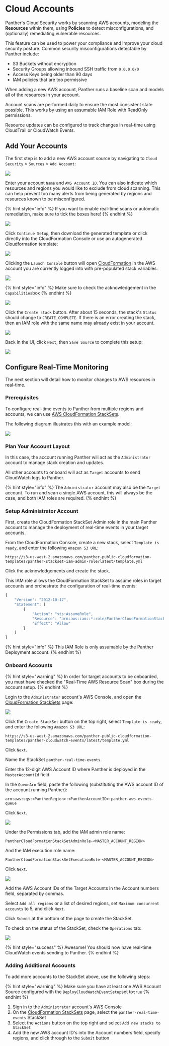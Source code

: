 # Cloud Accounts

Panther's Cloud Security works by scanning AWS accounts, modeling the **Resources** within them, using **Policies** to detect misconfigurations, and (optionally) remediating vulnerable resources.

This feature can be used to power your compliance and improve your cloud security posture. Common security misconfigurations detectable by Panther include:

* S3 Buckets without encryption
* Security Groups allowing inbound SSH traffic from `0.0.0.0/0`
* Access Keys being older than 90 days
* IAM policies that are too permissive

When adding a new AWS account, Panther runs a baseline scan and models all of the resources in your account.

Account scans are performed daily to ensure the most consistent state possible. This works by using an assumable IAM Role with ReadOnly permissions.

Resource updates can be configured to track changes in real-time using CloudTrail or CloudWatch Events.

## Add Your Accounts

The first step is to add a new AWS account source by navigating to `Cloud Security` > `Sources` > `Add Account`:

![](<../../../.gitbook/assets/image (6).png>)

Enter your account `Name` and `AWS Account ID`. You can also indicate which resources and regions you would like to exclude from cloud scanning. This can help prevent too many alerts from being generated by regions and resources known to be misconfigured.

{% hint style="info" %}
If you want to enable real-time scans or automatic remediation, make sure to tick the boxes here!
{% endhint %}

![](<../../../.gitbook/assets/image (7).png>)

Click `Continue Setup`, then download the generated template or click directly into the CloudFormation Console or use an autogenerated Cloudformation template:

![](<../../../.gitbook/assets/image (8).png>)

Clicking the `Launch Console` button will open [CloudFormation](https://aws.amazon.com/cloudformation/) in the AWS account you are currently logged into with pre-populated stack variables:

![](<../../../.gitbook/assets/setup-cfn (5).png>)

{% hint style="info" %}
Make sure to check the acknowledgement in the `Capabilities`box
{% endhint %}

![](<../../../.gitbook/assets/setup-cfn-2 (9) (2) (1) (14).png>)

Click the `Create stack` button. After about 15 seconds, the stack's `Status` should change to `CREATE_COMPLETE`. If there is an error creating the stack, then an IAM role with the same name may already exist in your account.

![](<../../../.gitbook/assets/setup-cfn-3 (9) (3) (8).png>)

Back in the UI, click `Next`, then `Save Source` to complete this setup:

![](<../../../.gitbook/assets/setup4 (5) (1) (3).png>)

## Configure Real-Time Monitoring

The next section will detail how to monitor changes to AWS resources in real-time.

### Prerequisites

To configure real-time events to Panther from multiple regions and accounts, we can use [AWS CloudFormation StackSets](https://docs.aws.amazon.com/AWSCloudFormation/latest/UserGuide/what-is-cfnstacksets.html).

The following diagram illustrates this with an example model:

![](<../../../.gitbook/assets/setup-stackset-overview (6).png>)

### Plan Your Account Layout

In this case, the account running Panther will act as the `Administrator` account to manage stack creation and updates.

All other accounts to onboard will act as `Target` accounts to send CloudWatch logs to Panther.

{% hint style="info" %}
The `Administrator` account may also be the `Target` account. To run and scan a single AWS account, this will always be the case, and both IAM roles are required.
{% endhint %}

### Setup Administrator Account

First, create the CloudFormation StackSet Admin role in the main Panther account to manage the deployment of real-time events in your target accounts.

From the CloudFormation Console, create a new stack, select `Template is ready`, and enter the following `Amazon S3 URL`:

```
https://s3-us-west-2.amazonaws.com/panther-public-cloudformation-templates/panther-stackset-iam-admin-role/latest/template.yml
```

Click the acknowledgements and create the stack.

This IAM role allows the CloudFormation StackSet to assume roles in target accounts and orchestrate the configuration of real-time events:

```javascript
{
    "Version": "2012-10-17",
    "Statement": [
        {
            "Action": "sts:AssumeRole",
            "Resource": "arn:aws:iam::*:role/PantherCloudFormationStackSetExecutionRole-<PantherRegion>",
            "Effect": "Allow"
        }
    ]
}
```

{% hint style="info" %}
This IAM Role is only assumable by the Panther Deployment account.
{% endhint %}

### Onboard Accounts

{% hint style="warning" %}
In order for target accounts to be onboarded, you must have checked the "Real-Time AWS Resource Scan" box during the account setup.
{% endhint %}

Login to the `Administrator` account's AWS Console, and open the [CloudFormation StackSets](https://us-west-2.console.aws.amazon.com/cloudformation/home?region=us-west-2#/stacksets) page:

![](<../../../.gitbook/assets/setup-stacksets-1 (12) (1) (14).png>)

Click the `Create StackSet` button on the top right, select `Template is ready`, and enter the following `Amazon S3 URL`:

```
https://s3-us-west-2.amazonaws.com/panther-public-cloudformation-templates/panther-cloudwatch-events/latest/template.yml
```

Click `Next`.

Name the StackSet `panther-real-time-events`.

Enter the 12-digit AWS Account ID where Panther is deployed in the `MasterAccountId` field.

In the `QueueArn` field, paste the following (substituting the AWS account ID of the account running Panther):

```
arn:aws:sqs:<PantherRegion>:<PantherAccountID>:panther-aws-events-queue
```

Click `Next`.

![](<../../../.gitbook/assets/setup-stacksets-2 (11).png>)

Under the Permissions tab, add the IAM admin role name:

```
PantherCloudFormationStackSetAdminRole-<MASTER_ACCOUNT_REGION>
```

And the IAM execution role name:

```
PantherCloudFormationStackSetExecutionRole-<MASTER_ACCOUNT_REGION>
```

Click `Next`.

![](<../../../.gitbook/assets/setup-stacksets-3 (10).png>)

Add the AWS Account IDs of the Target Accounts in the Account numbers field, separated by commas.

Select `Add all regions` or a list of desired regions, set `Maximum concurrent accounts` to 5, and click `Next`.

Click `Submit` at the bottom of the page to create the StackSet.

To check on the status of the StackSet, check the `Operations` tab:

![](<../../../.gitbook/assets/setup-stacksets-4 (9) (13) (5) (1) (4).png>)

{% hint style="success" %}
Awesome! You should now have real-time CloudWatch events sending to Panther.
{% endhint %}

### Adding Additional Accounts

To add more accounts to the StackSet above, use the following steps:

{% hint style="warning" %}
Make sure you have at least one AWS Account Source configured with the `DeployCloudWatchEventSetup`set to`true`
{% endhint %}

1. Sign in to the `Administrator` account's AWS Console
2. On the [CloudFormation StackSets](https://us-west-2.console.aws.amazon.com/cloudformation/home?region=us-west-2#/stacksets) page, select the `panther-real-time-events` StackSet
3. Select the `Actions` button on the top right and select `Add new stacks to StackSet`
4. Add the new AWS account ID's into the Account numbers field, specify regions, and click through to the `Submit` button

